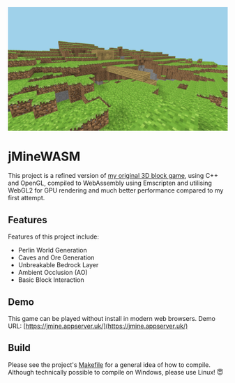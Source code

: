 ![Game Example Sceenshot](https://github.com/jackkimmins/jMineWASM/blob/main/screenshots/jMine-ExampleScreenshot.jpg)
# jMineWASM
This project is a refined version of [my original 3D block game](https://github.com/jackkimmins/3D-Cube-Game), using C++ and OpenGL, compiled to WebAssembly using Emscripten and utilising WebGL2 for GPU rendering and much better performance compared to my first attempt.

## Features
Features of this project include:
- Perlin World Generation
- Caves and Ore Generation
- Unbreakable Bedrock Layer
- Ambient Occlusion (AO)
- Basic Block Interaction

## Demo
This game can be played without install in modern web browsers.
Demo URL: [https://jmine.appserver.uk/](https://jmine.appserver.uk/)

## Build
Please see the project's [Makefile](https://github.com/jackkimmins/jMineWASM/blob/main/Makefile) for a general idea of how to compile. Although technically possible to compile on Windows, please use Linux! 😇
